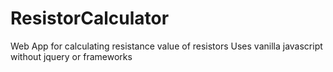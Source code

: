 # ResistorCalculator
Web App for calculating resistance value of resistors
Uses vanilla javascript without jquery or frameworks
